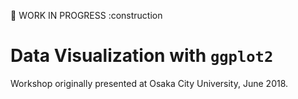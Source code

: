 :construction: WORK IN PROGRESS :construction

# Data Visualization with `ggplot2`

Workshop originally presented at Osaka City University, June 2018.

